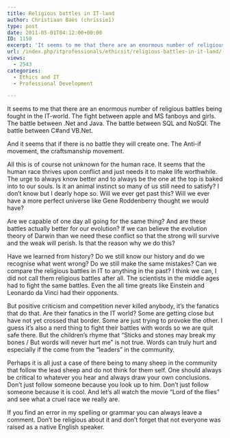 ```yaml
---
title: Religious battles in IT-land
author: Christiaan Baes (chrissie1)
type: post
date: 2011-05-01T04:12:00+00:00
ID: 1150
excerpt: 'It seems to me that there are an enormous number of religious battles being fought in the IT-world. The fight between apple and MS fanboys and girls. The battle between .Net and Java. The battle between SQL and NoSQl. The battle between C#and VB.Net.&hellip;'
url: /index.php/itprofessionals/ethicsit/religious-battles-in-it-land/
views:
  - 2543
categories:
  - Ethics and IT
  - Professional Development

---
```

It seems to me that there are an enormous number of religious battles being fought in the IT-world. The fight between apple and MS fanboys and girls. The battle between .Net and Java. The battle between SQL and NoSQl. The battle between C#and VB.Net. 

And it seems that if there is no battle they will create one. The Anti-if movement, the craftsmanship movement. 

All this is of course not unknown for the human race. It seems that the human race thrives upon conflict and just needs it to make life worthwhile. The urge to always know better and to always be the one at the top is baked into to our souls. Is it an animal instinct so many of us still need to satisfy? I don&#8217;t know but I dearly hope so. Will we ever get past this? Will we ever have a more perfect universe like Gene Roddenberry thought we would have? 

Are we capable of one day all going for the same thing? And are these battles actually better for our evolution? If we can believe the evolution theory of Darwin than we need these conflict so that the strong will survive and the weak will perish. Is that the reason why we do this?

Have we learned from history? Do we still know our history and do we recognise what went wrong? Do we still make the same mistakes? Can we compare the religious battles in IT to anything in the past? I think we can, I did not call them religious battles after all. The scientists in the middle ages had to fight the same battles. Even the all time greats like Einstein and Leonardo da Vinci had their opponents.

But positive criticism and competition never killed anybody, it&#8217;s the fanatics that do that. Are their fanatics in the IT world? Some are getting close but have not yet crossed that border. Some are just trying to provoke the other. I guess it&#8217;s also a nerd thing to fight their battles with words so we are quit safe there. But the children&#8217;s rhyme that &#8220;Sticks and stones may break my bones / But words will never hurt me&#8221; is not true. Words can truly hurt and especially if the come from the &#8220;leaders&#8221; in the community. 

Perhaps it is all just a case of there being to many sheep in the community that follow the lead sheep and do not think for them self. One should always be critical to whatever you hear and always draw your own conclusions. Don&#8217;t just follow someone because you look up to him. Don&#8217;t just follow someone because it is cool. And let&#8217;s all watch the movie &#8220;Lord of the flies&#8221; and see what a cruel race we really are. 

If you find an error in my spelling or grammar you can always leave a comment. Don&#8217;t be religious about it and don&#8217;t forget that not everyone was raised as a native English speaker.